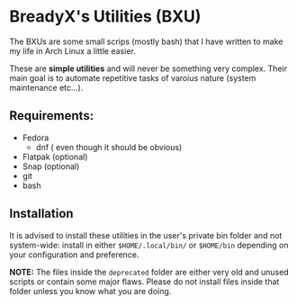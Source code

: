 # BreadyX's Utilities (BXU)
The BXUs are some small scrips (mostly bash) that I have written to make my life in Arch Linux a little easier.

These are **simple utilities** and will never be something very complex. Their main goal is to automate repetitive tasks of varoius nature (system maintenance etc...).

## Requirements:

- Fedora
	- dnf ( even though it should be obvious)
- Flatpak (optional)
- Snap (optional)
- git
- bash

## Installation
It is advised to install these utilities in the user's private bin folder and not system-wide: install in either `$HOME/.local/bin/` or `$HOME/bin` depending on your configuration and preference.

**NOTE:** The files inside the `deprecated` folder are either very old and unused scripts or contain some major flaws. Please do not install files inside that folder unless you know what you are doing. 
